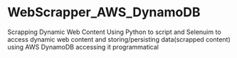 # WebScrapper_AWS_DynamoDB
Scrapping Dynamic Web Content Using Python to script and Selenuim to access dynamic web content and storing/persisting data(scrapped content) using AWS DynamoDB accessing it programmatical 
